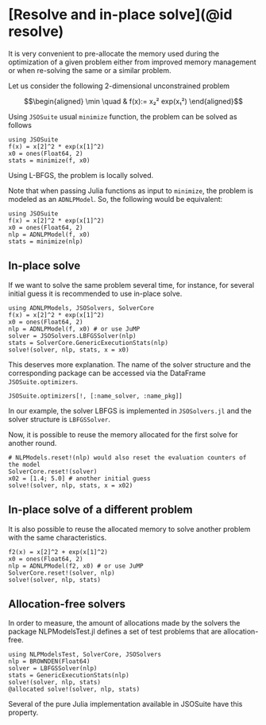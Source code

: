 # [Resolve and in-place solve](@id resolve)

It is very convenient to pre-allocate the memory used during the optimization of a given problem either from improved memory management or when re-solving the same or a similar problem.

Let us consider the following 2-dimensional unconstrained problem
```math
\begin{aligned}
\min \quad & f(x):= x₂² exp(x₁²) 
\end{aligned}
```
Using `JSOSuite` usual `minimize` function, the problem can be solved as follows
```@example ex1
using JSOSuite
f(x) = x[2]^2 * exp(x[1]^2)
x0 = ones(Float64, 2)
stats = minimize(f, x0)
```
Using L-BFGS, the problem is locally solved.

Note that when passing Julia functions as input to `minimize`, the problem is modeled as an `ADNLPModel`.
So, the following would be equivalent:
```@example ex2
using JSOSuite
f(x) = x[2]^2 * exp(x[1]^2)
x0 = ones(Float64, 2)
nlp = ADNLPModel(f, x0)
stats = minimize(nlp)
```

## In-place solve

If we want to solve the same problem several time, for instance, for several initial guess it is recommended to use in-place solve.
```@example ex1
using ADNLPModels, JSOSolvers, SolverCore
f(x) = x[2]^2 * exp(x[1]^2)
x0 = ones(Float64, 2)
nlp = ADNLPModel(f, x0) # or use JuMP
solver = JSOSolvers.LBFGSSolver(nlp)
stats = SolverCore.GenericExecutionStats(nlp)
solve!(solver, nlp, stats, x = x0)
```
This deserves more explanation.
The name of the solver structure and the corresponding package can be accessed via the DataFrame `JSOSuite.optimizers`.
```@example ex1
JSOSuite.optimizers[!, [:name_solver, :name_pkg]]
```
In our example, the solver LBFGS is implemented in `JSOSolvers.jl` and the solver structure is `LBFGSSolver`.

Now, it is possible to reuse the memory allocated for the first solve for another round.
```@example ex1
# NLPModels.reset!(nlp) would also reset the evaluation counters of the model
SolverCore.reset!(solver)
x02 = [1.4; 5.0] # another initial guess
solve!(solver, nlp, stats, x = x02)
```

## In-place solve of a different problem

It is also possible to reuse the allocated memory to solve another problem with the same characteristics.
```@example ex1
f2(x) = x[2]^2 + exp(x[1]^2)
x0 = ones(Float64, 2)
nlp = ADNLPModel(f2, x0) # or use JuMP
SolverCore.reset!(solver, nlp)
solve!(solver, nlp, stats)
```

## Allocation-free solvers

In order to measure, the amount of allocations made by the solvers the package NLPModelsTest.jl defines a set of test problems that are allocation-free.
```@example ex1
using NLPModelsTest, SolverCore, JSOSolvers
nlp = BROWNDEN(Float64)
solver = LBFGSSolver(nlp)
stats = GenericExecutionStats(nlp)
solve!(solver, nlp, stats)
@allocated solve!(solver, nlp, stats)
```
Several of the pure Julia implementation available in JSOSuite have this property.
